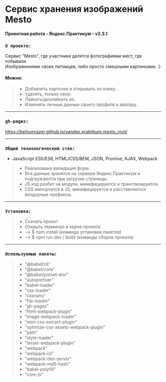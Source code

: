 # Сервис хранения изображений Mesto
#### Проектная работа - Яндекс.Практикум - v2.3.1
### `О проекте:`
Сервис "Mesto", где участники делятся фотографиями мест, где побывали.\
Изображениями своих питомцев, либо просто смешными картинками. :) 

#### Можно:
> * Добавлять карточки и открывать по клику.
> * Удалять, только свои.
> * Лайкать/дизлайкать их.
> * Изменять личные данные своего профиля и аватару.

---
### `gh-pages:` 
https://belisonrazer.github.io/yandex.praktikum.mesto_root/

---
### `Общий технологический стек:` 
* JavaScript ES5/ES6, HTML/CSS/BEM, JSON, Promise, AJAX, Webpack
> * Реализована валидация форм.
> * Все данные хранятся на сервере Яндекс.Практикум и подгружаются при загрузке страницы.
> * JS код разбит на модули, минифицируется и транспилируется.
> * CSS импортится в JS, минифицируется и расставляются вендорные префиксы.

---
### `Установка:`
> * Скачать проект
> * Открыть терминал в корне проекта
> * --> $ npm install (команда установки пакетов)
> * --> $ npm run dev / build (команды сборок проекта)

---
### `Используемые пакеты:`
> * "@babel/cli"
> * "@babel/core"
> * "@babel/preset-env"
> * "autoprefixer"
> * "babel-loader"
> * "css-loader"
> * "cssnano"
> * "file-loader"
> * "gh-pages"
> * "html-webpack-plugin"
> * "image-webpack-loader"
> * "mini-css-extract-plugin"
> * "optimize-css-assets-webpack-plugin"
> * "path"
> * "style-loader"
> * "terser-webpack-plugin"
> * "webpack"
> * "webpack-cli"
> * "webpack-dev-server"
> * "webpack-md5-hash"
> * "babel-polyfill"
> * "core-js"

